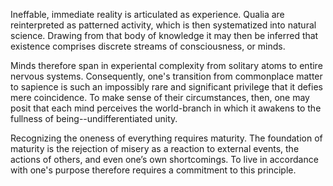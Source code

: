 Ineffable, immediate reality is articulated as experience. Qualia are reinterpreted as patterned activity, which is then systematized into natural science. Drawing from that body of knowledge it may then be inferred that existence comprises discrete streams of consciousness, or minds.

Minds therefore span in experiental complexity from solitary atoms to entire nervous systems. Consequently, one's transition from commonplace matter to sapience is such an impossibly rare and significant privilege that it defies mere coincidence. To make sense of their circumstances, then, one may posit that each mind perceives the world-branch in which it awakens to the fullness of being--undifferentiated unity.

Recognizing the oneness of everything requires maturity. The foundation of maturity is the rejection of misery as a reaction to external events, the actions of others, and even one’s own shortcomings. To live in accordance with one's purpose therefore requires a commitment to this principle.